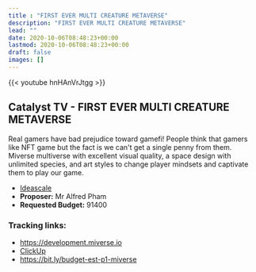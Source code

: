 ```yaml
---
title : "FIRST EVER MULTI CREATURE METAVERSE"
description: "FIRST EVER MULTI CREATURE METAVERSE"
lead: ""
date: 2020-10-06T08:48:23+00:00
lastmod: 2020-10-06T08:48:23+00:00
draft: false
images: []
---
```


{{<  youtube hnHAnVrJtgg >}}

## Catalyst TV - FIRST EVER MULTI CREATURE METAVERSE

Real gamers have bad prejudice toward gamefi! People think that gamers like NFT game but the fact is we can't get a single penny from them.
Miverse multiverse with excellent visual quality, a space design with unlimited species, and art styles to change player mindsets and captivate them to play our game.

- [Ideascale](https://cardano.ideascale.com/c/idea/417247)
- **Proposer:** Mr Alfred Pham
- **Requested Budget:** 91400

### Tracking links:

- <https://development.miverse.io>
- [ClickUp](https://sharing.clickup.com/7505985/wb/h/75221-4427/6e95e3b6bd013b0?utm_source=clickup&utm_medium=roadmap,whiteboard&utm_campaign=catalyst_f9)
- <https://bit.ly/budget-est-p1-miverse>




